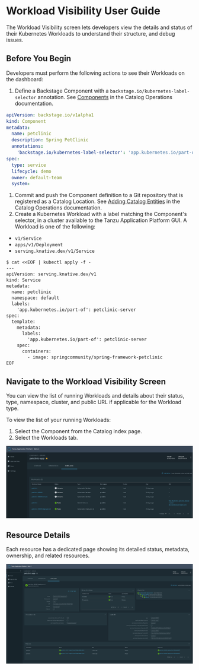 # Workload Visibility User Guide

The Workload Visibility screen lets developers view the details and status of their Kubernetes
Workloads to understand their structure, and debug issues.

## Before You Begin

Developers must perform the following actions to see their Workloads on the dashboard:

1. Define a Backstage Component with a `backstage.io/kubernetes-label-selector` annotation. See
  [Components](../catalog/catalog-operations.md#components) in the Catalog Operations documentation.
  ```yaml
  apiVersion: backstage.io/v1alpha1
  kind: Component
  metadata:
    name: petclinic
    description: Spring PetClinic
    annotations:
      'backstage.io/kubernetes-label-selector': 'app.kubernetes.io/part-of=petclinic-server'
  spec:
    type: service
    lifecycle: demo
    owner: default-team
    system:
  ```

1. Commit and push the Component definition to a Git repository that is registered as a Catalog Location. See [Adding Catalog Entities](../catalog/catalog-operations.md#adding-catalog-entities) in the Catalog Operations documentation.
1. Create a Kubernetes Workload with a label matching the Component's selector, in a cluster available to the Tanzu Application Platform
  GUI. A Workload is one of the following:
  - `v1/Service`
  - `apps/v1/Deployment`
  - `serving.knative.dev/v1/Service`

  ```shell
  $ cat <<EOF | kubectl apply -f -
  ---
  apiVersion: serving.knative.dev/v1
  kind: Service
  metadata:
    name: petclinic
    namespace: default
    labels:
      'app.kubernetes.io/part-of': petclinic-server
  spec:
    template:
      metadata:
        labels:
          'app.kubernetes.io/part-of': petclinic-server
      spec:
        containers:
          - image: springcommunity/spring-framework-petclinic
  EOF
  ```

## Navigate to the Workload Visibility Screen

You can view the list of running Workloads and details about their status, type, namespace, cluster, and public URL if applicable for the Workload type.

To view the list of your running Workloads:

1. Select the Component from the Catalog index page.
1. Select the Workloads tab.

![Workload index table](./images/workload-visibility-workloads.png)

## Resource Details

Each resource has a dedicated page showing its detailed status, metadata, ownership, and related resources.

![Resource detail page](./images/workload-visibility-resource-detail.png)